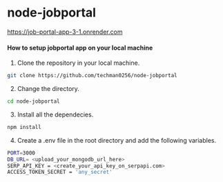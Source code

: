 # node-jobportal

https://job-portal-app-3-1.onrender.com

#### How to setup jobportal app on your local machine

1. Clone the repository in your local machine.
```bash
git clone https://github.com/techman0256/node-jobportal
```

2. Change the directory.
```bash
cd node-jobportal
```

3. Install all the dependecies.
```bash
npm install
```

4. Create a .env file in the root directory and add the following variables.
```bash
PORT=3000
DB_URL= <upload_your_mongodb_url_here>
SERP_API_KEY = <create_your_api_key_on_serpapi.com>
ACCESS_TOKEN_SECRET = 'any_secret'


